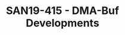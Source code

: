 ---
youtube_video_url: https://www.youtube.com/watch?v=UsEVoWD_o0c
amazon_s3_presentation_url: https://static.linaro.org/connect/san19/presentations/san19-415.pdf
amazon_s3_video_url: https://static.linaro.org/connect/san19/videos/san19-415.mp4
categories:
- san19
description: Cover recent work around DMA-Buf including dma-buf heaps, dma-buf cache
  management optimizations, ION deprecation, and kernel graphics buffers
image: /assets/images/featured-images/san19/SAN19-415.png
session_attendee_num: '34'
session_id: SAN19-415
session_room: Sunset V (Session 1)
session_slot:
  end_time: '2019-09-26 12:50:00'
  start_time: '2019-09-26 12:00:00'
session_speakers:
- speaker_bio: AOSP devboard and Kernel developer
  speaker_company: Linaro
  speaker_image: /assets/images/speakers/san19/john-stultz.jpg
  speaker_location: ''
  speaker_name: John Stultz
  speaker_position: AOSP Devboards/Kernel Developer
  speaker_url: ''
  speaker_username: john.stultz
- speaker_bio: Sumit leads a motivated team of kernel engineers who work on everything
    kernel - and sometimes non-kernel too - within LCG.
  speaker_company: Linaro Limited
  speaker_image: /assets/images/speakers/san19/sumit-semwal.jpg
  speaker_location: ''
  speaker_name: Sumit Semwal
  speaker_position: Team Lead, LCG Kernel
  speaker_url: http://www.linaro.org/
  speaker_username: sumitsemwal
- speaker_bio: ''
  speaker_company: Linaro Ltd
  speaker_image: /assets/images/speakers/placeholder.jpg
  speaker_location: ''
  speaker_name: Sumit Semwal
  speaker_position: Team Lead, LCG Kernel
  speaker_url: ''
  speaker_username: sumu.ss
session_track: Android Ecosystem
tag: session
tags:
- Machine Learning/AI
title: SAN19-415 - DMA-Buf Developments
---